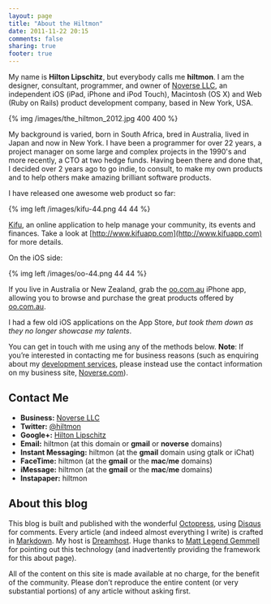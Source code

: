 ```yaml
---
layout: page
title: "About the Hiltmon"
date: 2011-11-22 20:15
comments: false
sharing: true
footer: true
---
```


My name is **Hilton Lipschitz**, but everybody calls me **hiltmon**.  I am the designer, consultant,  programmer, and owner of [Noverse LLC](http://www.noverse.com), an independent iOS (iPad, iPhone and iPod Touch), Macintosh (OS X) and Web (Ruby on Rails) product development company, based in New York, USA.

{% img /images/the_hiltmon_2012.jpg 400 400 %}

My background is varied, born in South Africa, bred in Australia, lived in Japan and now in New York.  I have been a programmer for over 22 years, a project manager on some large and complex projects in the 1990's and more recently, a CTO at two hedge funds.  Having been there and done that, I decided over 2 years ago to go indie, to consult, to make my own products and to help others make amazing brilliant software products.

I have released one awesome web product so far:

{% img left /images/kifu-44.png 44 44 %}

[Kifu](http://www.kifuapp.com), an online application to help manage your community, its events and finances. Take a look at [http://www.kifuapp.com](http://www.kifuapp.com) for more details.

On the iOS side:

{% img left /images/oo-44.png 44 44 %}

If you live in Australia or New Zealand, grab the [oo.com.au](http://itunes.apple.com/au/app/oo-com-au/id422693241) iPhone app, allowing you to browse and purchase the great products offered by [oo.com.au](http://www.oo.com.au).

I had a few old iOS applications on the App Store, *but took them down as they no longer showcase my talents*.

You can get in touch with me using any of the methods below. **Note**: If you’re interested in contacting me for business reasons (such as enquiring about my [development services](http://www.noverse.com/services/), please instead use the contact information on my business site, [Noverse.com](http://www.noverse.com)).

## Contact Me

* **Business:** [Noverse LLC](http://www.noverse.com)
* **Twitter:** [@hiltmon](http://twitter.com/hiltmon)
* **Google+:** <a rel="me" href="https://plus.google.com/u/0/106938375254936779482/about">Hilton Lipschitz</a>
* **Email:** hiltmon (at this domain or **gmail** or **noverse** domains)
* **Instant Messaging:** hiltmon (at the **gmail** domain using gtalk or iChat)
* **FaceTime:** hiltmon (at the **gmail** or the **mac**/**me** domains)
* **iMessage:** hiltmon (at the **gmail** or the **mac**/**me** domains)
* **Instapaper:** hiltmon

## About this blog

This blog is built and published with the wonderful [Octopress](http://octopress.org), using [Disqus](http://www.disqus.com) for comments. Every article (and indeed almost everything I write) is crafted in [Markdown](http://daringfireball.net/projects/markdown/). My host is [Dreamhost](http://dreamhost.com/).  Huge thanks to [Matt Legend Gemmell](http://mattgemmell.com) for pointing out this technology (and inadvertently providing the framework for this about page).

All of the content on this site is made available at no charge, for the benefit of the community. Please don’t reproduce the entire content (or very substantial portions) of any article without asking first.
